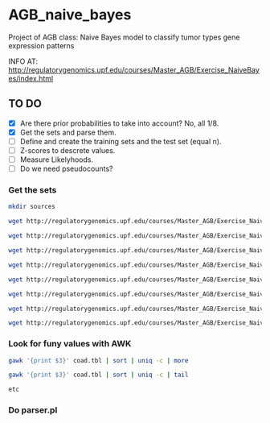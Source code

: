 # AGB_naive_bayes
Project of AGB class: Naive Bayes model to classify tumor types gene expression patterns

INFO AT: http://regulatorygenomics.upf.edu/courses/Master_AGB/Exercise_NaiveBayes/index.html

## TO DO
- [x] Are there prior probabilities to take into account? No, all 1/8.
- [x] Get the sets and parse them.
- [ ] Define and create the training sets and the test set (equal n).
- [ ] Z-scores to descrete values.
- [ ] Measure Likelyhoods.
- [ ] Do we need pseudocounts?

### Get the sets
```bash
mkdir sources

wget http://regulatorygenomics.upf.edu/courses/Master_AGB/Exercise_NaiveBayes/brca_gene_zscore_full-filtered.txt -O ./sources/brca.tbl

wget http://regulatorygenomics.upf.edu/courses/Master_AGB/Exercise_NaiveBayes/coad_gene_zscore_full-filtered.txt -O ./sources/coad.tbl

wget http://regulatorygenomics.upf.edu/courses/Master_AGB/Exercise_NaiveBayes/hnsc_gene_zscore_full-filtered.txt -O ./sources/hnsc.tbl

wget http://regulatorygenomics.upf.edu/courses/Master_AGB/Exercise_NaiveBayes/kirc_gene_zscore_full-filtered.txt -O ./sources/kric.tbl

wget http://regulatorygenomics.upf.edu/courses/Master_AGB/Exercise_NaiveBayes/luad_gene_zscore_full-filtered.txt -O ./sources/luad.tbl

wget http://regulatorygenomics.upf.edu/courses/Master_AGB/Exercise_NaiveBayes/lusc_gene_zscore_full-filtered.txt -O ./sources/lusc.tbl

wget http://regulatorygenomics.upf.edu/courses/Master_AGB/Exercise_NaiveBayes/prad_gene_zscore_full-filtered.txt -O ./sources/prad.tbl

wget http://regulatorygenomics.upf.edu/courses/Master_AGB/Exercise_NaiveBayes/thca_gene_zscore_full-filtered.txt -O ./sources/thca.tbl

```	
### Look for funy values with AWK
```bash
gawk '{print $3}' coad.tbl | sort | uniq -c | more

gawk '{print $3}' coad.tbl | sort | uniq -c | tail

etc


```

### Do parser.pl